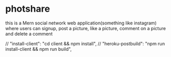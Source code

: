 # photshare

this is a Mern social network web application(something like instagram) where users can signup, post a picture, like a picture, comment on a picture and delete a comment


// "install-client": "cd client && npm install",
    // "heroku-postbuild": "npm run install-client && npm run build",